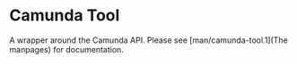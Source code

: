 # Camunda Tool

A wrapper around the Camunda API. Please see [man/camunda-tool.1](The manpages)
for documentation.
